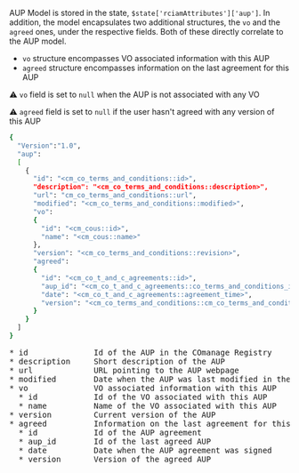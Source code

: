 AUP Model is stored in the state, `$state['rciamAttributes']['aup']`. In addition, the model encapsulates two additional structures, the `vo` and the `agreed` ones, under the respective fields. Both of these directly correlate to the AUP model.
* `vo` structure encompasses VO associated information with this AUP
* `agreed` structure encompasses information on the last agreement for this AUP

:warning: `vo` field is set to `null` when the AUP is not associated with any VO

:warning: `agreed` field is set to `null` if the user hasn't agreed with any version of this AUP

```bash
{
  "Version":"1.0",
  "aup":
  [
    {
      "id": "<cm_co_terms_and_conditions::id>",
      "description": "<cm_co_terms_and_conditions::description>",
      "url": "cm_co_terms_and_conditions::url",
      "modified": "<cm_co_terms_and_conditions::modified>",
      "vo":
      {
        "id": "<cm_cous::id>",
        "name": "<cm_cous::name>"
      },
      "version": "<cm_co_terms_and_conditions::revision>",
      "agreed":
      {
        "id": "<cm_co_t_and_c_agreements::id>",
        "aup_id": "<cm_co_t_and_c_agreements::co_terms_and_conditions_id>",
        "date": "<cm_co_t_and_c_agreements::agreement_time>",
        "version": "<cm_co_terms_and_conditions::cm_co_terms_and_conditions_id::revision>"
      }
    }
  ]
}
```
<pre>
* id              Id of the AUP in the COmanage Registry
* description     Short description of the AUP
* url             URL pointing to the AUP webpage
* modified        Date when the AUP was last modified in the COmanage Registry
* vo              VO associated information with this AUP
  * id            Id of the VO associated with this AUP
  * name          Name of the VO associated with this AUP
* version         Current version of the AUP
* agreed          Information on the last agreement for this AUP
  * id            Id of the AUP agreement
  * aup_id        Id of the last agreed AUP
  * date          Date when the AUP agreement was signed
  * version       Version of the agreed AUP
</pre>
